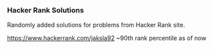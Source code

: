 ### Hacker Rank Solutions
Randomly added solutions for problems from Hacker Rank site.

https://www.hackerrank.com/jaksla92
~90th rank percentile as of now

